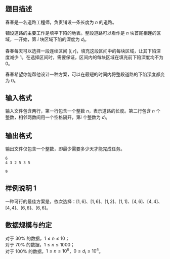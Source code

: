 ## 题目描述

春春是一名道路工程师，负责铺设一条长度为 $n$ 的道路。

铺设道路的主要工作是填平下陷的地表。整段道路可以看作是 $n$ 块首尾相连的区域，一开始，第 $i$ 块区域下陷的深度为 $d_i$。

春春每天可以选择一段连续区间 $[l,r]$，填充这段区间中的每块区域，让其下陷深度减少 $1$。在选择区间时，需要保证，区间内的每块区域在填充前下陷深度均不为 $0$。

春春希望你能帮他设计一种方案，可以在最短的时间内将整段道路的下陷深度都变为 $0$。

## 输入格式

输入文件包含两行，第一行包含一个整数 $n$，表示道路的长度。第二行包含 $n$ 个整数，相邻两数间用一个空格隔开，第$i$ 个整数为 $d_i$。

## 输出格式

输出文件仅包含一个整数，即最少需要多少天才能完成任务。

```input1
6
4 3 2 5 3 5 
```

```output1
9
```

## 样例说明 1

一种可行的最佳方案是，依次选择：$[1,6]$、$[1,6]$、$[1,2]$、$[1,1]$、$[4,6]$、$[4,4]$、$[4,4]$、$[6,6]$、$[6,6]$。

## 数据规模与约定

对于 $30\%$ 的数据，$1\le n\le 10$；  
对于 $70\%$ 的数据，$1\le n\le 1000$；  
对于 $100\%$ 的数据，$1\le n\le 10^6$，$0\le d_i\le 10^4$。